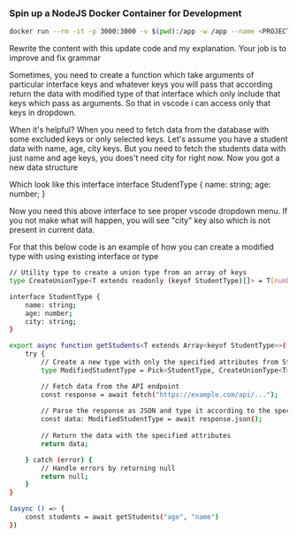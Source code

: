 ### Spin up a NodeJS Docker Container for Development
```sh
docker run --rm -it -p 3000:3000 -v $(pwd):/app -w /app --name <PROJECT_NAME> node:20-alpine s
```

Rewrite the content with this update code and my explanation. Your job is to improve and fix grammar  

Sometimes, you need to create a function which take arguments of particular interface keys and whatever keys you will pass that according return the data with modified type of that interface which only include that keys which pass as arguments. So that in vscode i can access only that keys in dropdown.

When it's helpful?
When you need to fetch data from the database with some excluded keys or only selected keys.
Let's assume you have a student data with name, age, city keys. But you need to fetch the students data with just name and age keys, you does't need city for right now. Now you got a new data structure 

Which look like this interface
interface StudentType {
    name: string;
    age: number;
}

Now you need this above interface to see proper vscode dropdown menu. If you not make what will happen, you will see "city" key also which is not present in current data.

For that this below code is an example of how you can create a modified type with using existing interface or type


```sh
// Utility type to create a union type from an array of keys
type CreateUnionType<T extends readonly (keyof StudentType)[]> = T[number];

interface StudentType {
    name: string;
    age: number;
    city: string;
}

export async function getStudents<T extends Array<keyof StudentType>>(...studentAttributes: T) {
    try {
        // Create a new type with only the specified attributes from StudentType
        type ModifiedStudentType = Pick<StudentType, CreateUnionType<T>>;

        // Fetch data from the API endpoint
        const response = await fetch("https://example.com/api/...");
        
        // Parse the response as JSON and type it according to the specified attributes
        const data: ModifiedStudentType = await response.json();
        
        // Return the data with the specified attributes
        return data;

    } catch (error) {
        // Handle errors by returning null
        return null;
    }
}

(async () => {
    const students = await getStudents("age", "name")
})
```
